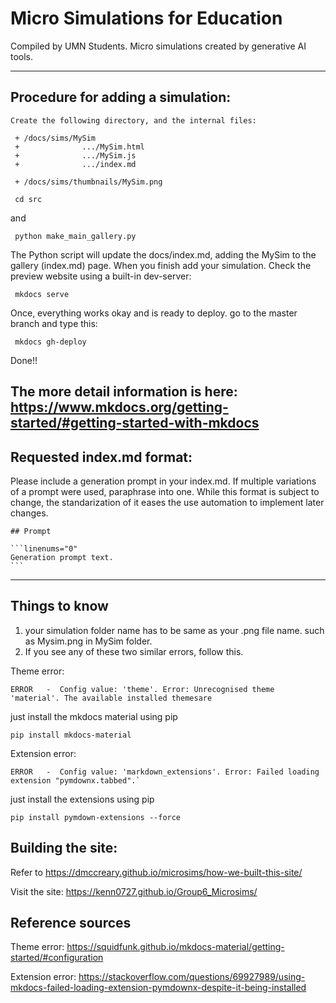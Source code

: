 # Micro Simulations for Education

Compiled by UMN Students.
Micro simulations created by generative AI tools.

---
## Procedure for adding a simulation:

```
Create the following directory, and the internal files:

 + /docs/sims/MySim
 +              .../MySim.html
 +              .../MySim.js
 +              .../index.md
 
 + /docs/sims/thumbnails/MySim.png
```
```
 cd src
```
and
```
 python make_main_gallery.py
 ```
The Python script will update the docs/index.md, adding the MySim to the gallery (index.md) page.
When you finish add your simulation. Check the preview website using a built-in dev-server:
```
 mkdocs serve
 ```
 Once, everything works okay and is ready to deploy. go to the master branch and type this:
```
 mkdocs gh-deploy
 ```
 Done!!

 The more detail information is here: https://www.mkdocs.org/getting-started/#getting-started-with-mkdocs
---

## Requested index.md format:

Please include a generation prompt in your index.md.  If multiple variations of a prompt were used, paraphrase into one. While this format is subject to change, the standarization of it eases the use automation to implement later changes.
 
````
## Prompt

```linenums="0"
Generation prompt text.
```
````

---
## Things to know
1. your simulation folder name has to be same as your .png file name.  such as Mysim.png in MySim folder.
2. If you see any of these two similar errors, follow this. 

Theme error:
```
ERROR   -  Config value: 'theme'. Error: Unrecognised theme 'material'. The available installed themesare
```
just install the mkdocs material using pip
```
pip install mkdocs-material
```

Extension error:
```
ERROR   -  Config value: 'markdown_extensions'. Error: Failed loading extension "pymdownx.tabbed".`
```
just install the extensions using pip
```
pip install pymdown-extensions --force
```




## Building the site:

Refer to https://dmccreary.github.io/microsims/how-we-built-this-site/

Visit the site: https://kenn0727.github.io/Group6_Microsims/

## Reference sources
Theme error: https://squidfunk.github.io/mkdocs-material/getting-started/#configuration

Extension error: https://stackoverflow.com/questions/69927989/using-mkdocs-failed-loading-extension-pymdownx-despite-it-being-installed